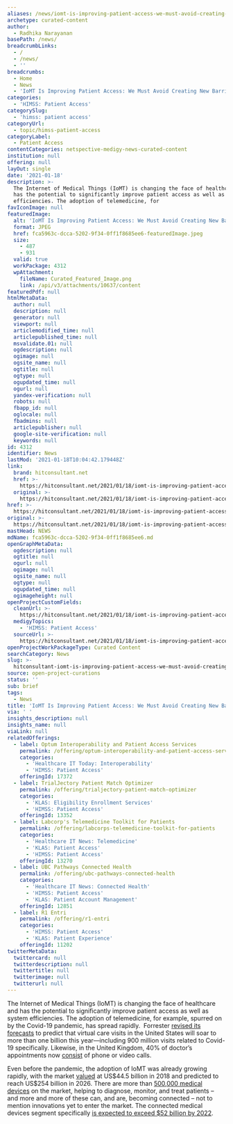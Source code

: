 ```yaml
---
aliases: /news/iomt-is-improving-patient-access-we-must-avoid-creating-new-barriers
archetype: curated-content
author:
  - Radhika Narayanan
basePath: /news/
breadcrumbLinks:
  - /
  - /news/
  - ''
breadcrumbs:
  - Home
  - News
  - 'IoMT Is Improving Patient Access: We Must Avoid Creating New Barriers'
categories:
  - 'HIMSS: Patient Access'
categorySlug:
  - 'himss: patient access'
categoryUrl:
  - topic/himss-patient-access
categoryLabel:
  - Patient Access
contentCategories: netspective-medigy-news-curated-content
institution: null
offering: null
layOut: single
date: '2021-01-18'
description: >-
  The Internet of Medical Things (IoMT) is changing the face of healthcare and
  has the potential to significantly improve patient access as well as system
  efficiencies. The adoption of telemedicine, for
favIconImage: null
featuredImage:
  alt: 'IoMT Is Improving Patient Access: We Must Avoid Creating New Barriers'
  format: JPEG
  href: fca5963c-dcca-5202-9f34-0ff1f8685ee6-featuredImage.jpeg
  size:
    - 487
    - 931
  valid: true
  workPackage: 4312
  wpAttachment:
    fileName: Curated_Featured_Image.png
    link: /api/v3/attachments/10637/content
featuredPdf: null
htmlMetaData:
  author: null
  description: null
  generator: null
  viewport: null
  articlemodified_time: null
  articlepublished_time: null
  msvalidate.01: null
  ogdescription: null
  ogimage: null
  ogsite_name: null
  ogtitle: null
  ogtype: null
  ogupdated_time: null
  ogurl: null
  yandex-verification: null
  robots: null
  fbapp_id: null
  oglocale: null
  fbadmins: null
  articlepublisher: null
  google-site-verification: null
  keywords: null
id: 4312
identifier: News
lastMod: '2021-01-18T10:04:42.179448Z'
link:
  brand: hitconsultant.net
  href: >-
    https://hitconsultant.net/2021/01/18/iomt-is-improving-patient-access-we-must-avoid-creating-new-barriers/#.YAVbS-j7RPY
  original: >-
    https://hitconsultant.net/2021/01/18/iomt-is-improving-patient-access-we-must-avoid-creating-new-barriers/#.YAVbS-j7RPY
href: >-
  https://hitconsultant.net/2021/01/18/iomt-is-improving-patient-access-we-must-avoid-creating-new-barriers/#.YAVbS-j7RPY
original: >-
  https://hitconsultant.net/2021/01/18/iomt-is-improving-patient-access-we-must-avoid-creating-new-barriers/#.YAVbS-j7RPY
mastHead: NEWS
mdName: fca5963c-dcca-5202-9f34-0ff1f8685ee6.md
openGraphMetaData:
  ogdescription: null
  ogtitle: null
  ogurl: null
  ogimage: null
  ogsite_name: null
  ogtype: null
  ogupdated_time: null
  ogimageheight: null
openProjectCustomFields:
  cleanUrl: >-
    https://hitconsultant.net/2021/01/18/iomt-is-improving-patient-access-we-must-avoid-creating-new-barriers/#.YAVbS-j7RPY
  medigyTopics:
    - 'HIMSS: Patient Access'
  sourceUrl: >-
    https://hitconsultant.net/2021/01/18/iomt-is-improving-patient-access-we-must-avoid-creating-new-barriers/#.YAVbS-j7RPY
openProjectWorkPackageType: Curated Content
searchCategory: News
slug: >-
  hitconsultant-iomt-is-improving-patient-access-we-must-avoid-creating-new-barriers
source: open-project-curations
status: ''
sub: brief
tags:
  - News
title: 'IoMT Is Improving Patient Access: We Must Avoid Creating New Barriers'
via: ' '
insights_description: null
insights_name: null
viaLink: null
relatedOfferings:
  - label: Optum Interoperability and Patient Access Services
    permalink: /offering/optum-interoperability-and-patient-access-services
    categories:
      - 'Healthcare IT Today: Interoperability'
      - 'HIMSS: Patient Access'
    offeringId: 17372
  - label: TrialJectory Patient Match Optimizer
    permalink: /offering/trialjectory-patient-match-optimizer
    categories:
      - 'KLAS: Eligibility Enrollment Services'
      - 'HIMSS: Patient Access'
    offeringId: 13352
  - label: Labcorp's Telemedicine Toolkit for Patients
    permalink: /offering/labcorps-telemedicine-toolkit-for-patients
    categories:
      - 'Healthcare IT News: Telemedicine'
      - 'KLAS: Patient Access'
      - 'HIMSS: Patient Access'
    offeringId: 13270
  - label: UBC Pathways Connected Health
    permalink: /offering/ubc-pathways-connected-health
    categories:
      - 'Healthcare IT News: Connected Health'
      - 'HIMSS: Patient Access'
      - 'KLAS: Patient Account Management'
    offeringId: 12851
  - label: R1 Entri
    permalink: /offering/r1-entri
    categories:
      - 'HIMSS: Patient Access'
      - 'KLAS: Patient Experience'
    offeringId: 11202
twitterMetaData:
  twittercard: null
  twitterdescription: null
  twittertitle: null
  twitterimage: null
  twitterurl: null
---
```

<p>The Internet of Medical Things (IoMT) is changing the face of healthcare and has the potential to significantly improve patient access as well as system efficiencies. The adoption of telemedicine, for example, spurred on by the Covid-19 pandemic, has spread rapidly.&nbsp; Forrester <a href="https://go.forrester.com/press-newsroom/us-virtual-care-visits-to-soar-to-more-than-1-billion/">revised its forecasts</a> to predict that virtual care visits in the United States will soar to more than one billion this year—including 900 million visits related to Covid-19 specifically. Likewise, in the United Kingdom, 40% of doctor’s appointments now <a href="https://www.forbes.com/sites/calumchace/2020/10/01/the-impact-of-ai-on-healthcare/?sh=32d6b2336a07">consist</a> of phone or video calls.</p><p>Even before the pandemic, the adoption of IoMT was already growing rapidly, with the market <a href="https://www.alltheresearch.com/report/166/internet-of-medical-things-market">valued</a> at US$44.5 billion in 2018 and predicted to reach US$254 billion in 2026. There are more than <a href="https://www2.deloitte.com/content/dam/Deloitte/global/Documents/Life-Sciences-Health-Care/gx-lshc-medtech-iomt-brochure.pdf">500,000 medical devices</a> on the market, helping to diagnose, monitor, and treat patients – and more and more of these can, and are, becoming connected – not to mention innovations yet to enter the market. The connected medical devices segment specifically <a href="https://www2.deloitte.com/content/dam/Deloitte/global/Documents/Life-Sciences-Health-Care/gx-lshc-medtech-iomt-brochure.pdf">is expected to exceed $52 billion by 2022</a>.</p>